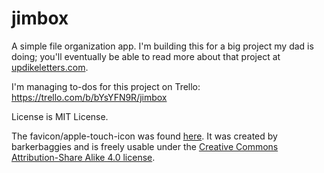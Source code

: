 jimbox
======

A simple file organization app. I'm building this for a big project my dad is doing; you'll eventually be able to read more about that project at [updikeletters.com](https://updikeletters.com).

I'm managing to-dos for this project on Trello: https://trello.com/b/bYsYFN9R/jimbox

License is MIT License.

The favicon/apple-touch-icon was found [here](http://www.iconarchive.com/show/bag-o-tiles-icons-by-barkerbaggies/J-icon.html). It was created by barkerbaggies and is freely usable under the [Creative Commons Attribution-Share Alike 4.0 license](https://creativecommons.org/licenses/by-sa/4.0/).